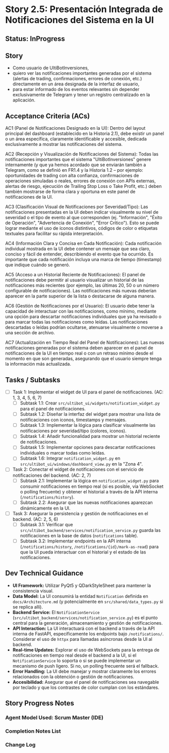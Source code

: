# Story 2.5: Presentación Integrada de Notificaciones del Sistema en la UI

## Status: InProgress

## Story

- Como usuario de UltiBotInversiones,
- quiero ver las notificaciones importantes generadas por el sistema (alertas de trading, confirmaciones, errores de conexión, etc.) directamente en un área designada de la interfaz de usuario,
- para estar informado de los eventos relevantes sin depender exclusivamente de Telegram y tener un registro centralizado en la aplicación.

## Acceptance Criteria (ACs)

AC1 (Panel de Notificaciones Designado en la UI): Dentro del layout principal del dashboard (establecido en la Historia 2.1), debe existir un panel o un área específica, claramente identificable y accesible, dedicada exclusivamente a mostrar las notificaciones del sistema.

AC2 (Recepción y Visualización de Notificaciones del Sistema): Todas las notificaciones importantes que el sistema "UltiBotInversiones" genere internamente (y que ya hemos acordado que se enviarán también a Telegram, como se definió en FR1.4 y la Historia 1.2 – por ejemplo: oportunidades de trading con alta confianza, confirmaciones de operaciones simuladas o reales, errores de conexión con APIs externas, alertas de riesgo, ejecución de Trailing Stop Loss o Take Profit, etc.) deben también mostrarse de forma clara y oportuna en este panel de notificaciones de la UI.

AC3 (Clasificación Visual de Notificaciones por Severidad/Tipo): Las notificaciones presentadas en la UI deben indicar visualmente su nivel de severidad o el tipo de evento al que corresponden (ej. "Información", "Éxito de Operación", "Advertencia de Conexión", "Error Crítico"). Esto se puede lograr mediante el uso de íconos distintivos, códigos de color o etiquetas textuales para facilitar su rápida interpretación.

AC4 (Información Clara y Concisa en Cada Notificación): Cada notificación individual mostrada en la UI debe contener un mensaje que sea claro, conciso y fácil de entender, describiendo el evento que ha ocurrido. Es importante que cada notificación incluya una marca de tiempo (timestamp) que indique cuándo se generó.

AC5 (Acceso a un Historial Reciente de Notificaciones): El panel de notificaciones debe permitir al usuario visualizar un historial de las notificaciones más recientes (por ejemplo, las últimas 20, 50 o un número configurable de notificaciones). Las notificaciones más nuevas deberían aparecer en la parte superior de la lista o destacarse de alguna manera.

AC6 (Gestión de Notificaciones por el Usuario): El usuario debe tener la capacidad de interactuar con las notificaciones, como mínimo, mediante una opción para descartar notificaciones individuales que ya ha revisado o para marcar todas las notificaciones como leídas. Las notificaciones descartadas o leídas podrían ocultarse, atenuarse visualmente o moverse a una sección de archivo.

AC7 (Actualización en Tiempo Real del Panel de Notificaciones): Las nuevas notificaciones generadas por el sistema deben aparecer en el panel de notificaciones de la UI en tiempo real o con un retraso mínimo desde el momento en que son generadas, asegurando que el usuario siempre tenga la información más actualizada.

## Tasks / Subtasks

- [ ] Task 1: Implementar el widget de UI para el panel de notificaciones. (AC: 1, 3, 4, 5, 6, 7)
  - [ ] Subtask 1.1: Crear `src/ultibot_ui/widgets/notification_widget.py` para el panel de notificaciones.
  - [ ] Subtask 1.2: Diseñar la interfaz del widget para mostrar una lista de notificaciones con iconos, timestamps y mensajes.
  - [ ] Subtask 1.3: Implementar la lógica para clasificar visualmente las notificaciones por severidad/tipo (colores, iconos).
  - [ ] Subtask 1.4: Añadir funcionalidad para mostrar un historial reciente de notificaciones.
  - [ ] Subtask 1.5: Implementar opciones para descartar notificaciones individuales o marcar todas como leídas.
  - [ ] Subtask 1.6: Integrar `notification_widget.py` en `src/ultibot_ui/windows/dashboard_view.py` en la "Zona 4".
- [ ] Task 2: Conectar el widget de notificaciones con el servicio de notificaciones del backend. (AC: 2, 7)
  - [ ] Subtask 2.1: Implementar la lógica en `notification_widget.py` para consumir notificaciones en tiempo real (si es posible, vía WebSocket o polling frecuente) y obtener el historial a través de la API interna (`/notifications/history`).
  - [ ] Subtask 2.2: Asegurar que las nuevas notificaciones aparezcan dinámicamente en la UI.
- [ ] Task 3: Asegurar la persistencia y gestión de notificaciones en el backend. (AC: 2, 5, 6)
  - [ ] Subtask 3.1: Verificar que `src/ultibot_backend/services/notification_service.py` guarda las notificaciones en la base de datos (`notifications` table).
  - [ ] Subtask 3.2: Implementar endpoints en la API interna (`/notifications/history`, `/notifications/{id}/mark-as-read`) para que la UI pueda interactuar con el historial y el estado de las notificaciones.

## Dev Technical Guidance

- **UI Framework:** Utilizar PyQt5 y QDarkStyleSheet para mantener la consistencia visual.
- **Data Model:** La UI consumirá la entidad `Notification` definida en `docs/Architecture.md` (y potencialmente en `src/shared/data_types.py` si se replica allí).
- **Backend Service:** El `NotificationService` (`src/ultibot_backend/services/notification_service.py`) es el punto central para la generación, almacenamiento y gestión de notificaciones.
- **API Interaction:** La UI interactuará con el backend a través de la API interna de FastAPI, específicamente los endpoints bajo `/notifications/`. Considerar el uso de `httpx` para llamadas asíncronas desde la UI al backend.
- **Real-time Updates:** Explorar el uso de WebSockets para la entrega de notificaciones en tiempo real desde el backend a la UI, si el `NotificationService` lo soporta o si se puede implementar un mecanismo de push ligero. Si no, un polling frecuente será el fallback.
- **Error Handling:** La UI debe manejar y mostrar claramente los errores relacionados con la obtención o gestión de notificaciones.
- **Accesibilidad:** Asegurar que el panel de notificaciones sea navegable por teclado y que los contrastes de color cumplan con los estándares.

## Story Progress Notes

### Agent Model Used: Scrum Master (IDE)

### Completion Notes List

### Change Log
